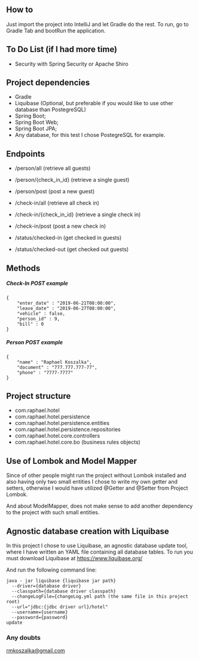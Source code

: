 ## How to
Just import the project into IntelliJ and let Gradle do the rest.
To run, go to Gradle Tab and bootRun the application.

## To Do List (if I had more time)
- Security with Spring Security or Apache Shiro

## Project dependencies

- Gradle
- Liquibase (Optional, but preferable if you would like to use other database than PostegreSQL)
- Spring Boot;
- Spring Boot Web;
- Spring Boot JPA;
- Any database, for this test I chose PostegreSQL for example.
## Endpoints

- /person/all (retrieve all guests)
- /person/{check_in_id} (retrieve a single guest)
- /person/post (post a new guest)

- /check-in/all (retrieve all check in)
- /check-in/{check_in_id} (retrieve a single check in)
- /check-in/post (post a new check in)

- /status/checked-in (get checked in guests)
- /status/checked-out (get checked out guests)

## Methods

##### Check-In POST example

```
{
	"enter_date" : "2019-06-21T08:00:00",
	"leave_date" : "2019-06-27T08:00:00",
	"vehicle" : false,
	"person_id" : 9,
	"bill" : 0
}
```

##### Person POST example

```
{
	"name" : "Raphael Koszalka",
	"document" : "777.777.777-77",
	"phone" : "7777-7777"
}
```

## Project structure

- com.raphael.hotel
- com.raphael.hotel.persistence
- com.raphael.hotel.persistence.entities
- com.raphael.hotel.persistence.repositories
- com.raphael.hotel.core.controllers
- com.raphael.hotel.core.bo (business rules objects)

## Use of Lombok and Model Mapper
Since of other people might run the project without Lombok installed and 
also having only two small entities I chose to write my own getter and setters, 
otherwise I would have utilized @Getter and @Setter from Project Lombok.

And about ModelMapper, does not make sense to add another dependency
 to the project with such small entities.

## Agnostic database creation with Liquibase

In this project I chose to use Liquibase, an agnostic database update tool, where I have written
an YAML file containing all database tables. To run you must download Liquibase at https://www.liquibase.org/

And run the following command line:
```
java - jar liquibase {liquibase jar path} 
  --driver={database driver} 
  --classpath={database driver classpath}
  --changeLogFile={changeLog.yml path (the same file in this project root) 
  --url="jdbc:{jdbc driver url}/hotel" 
  --username={username} 
  --password={password}
update
```

### Any doubts
rmkoszalka@gmail.com